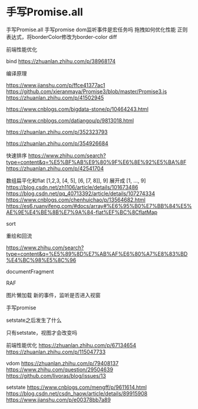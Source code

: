 # 手写Promise.all

手写Promise.all
手写promise
dom监听事件是宏任务吗
拖拽如何优化性能
正则表达式，将borderColor修改为border-color
diff

前端性能优化

bind
https://zhuanlan.zhihu.com/p/38968174

编译原理

https://www.jianshu.com/p/ffce41377ac1
https://github.com/xieranmaya/Promise3/blob/master/Promise3.js
https://zhuanlan.zhihu.com/p/41502945

https://www.cnblogs.com/bigdata-stone/p/10464243.html

https://www.cnblogs.com/datiangou/p/9813018.html

https://zhuanlan.zhihu.com/p/352323793

https://zhuanlan.zhihu.com/p/354926684

快速排序
https://www.zhihu.com/search?type=content&q=%E5%BF%AB%E9%80%9F%E6%8E%92%E5%BA%8F
https://zhuanlan.zhihu.com/p/42541704

数组扁平化和flat
[1,2,3, [4, 5], [6, [7, 8]], 9] 展开成 [1, ..., 9]
https://blog.csdn.net/zh1106/article/details/101673486
https://blog.csdn.net/qq_40713392/article/details/107274334
https://www.cnblogs.com/chenhuichao/p/13564682.html
https://es6.ruanyifeng.com/#docs/array#%E6%95%B0%E7%BB%84%E5%AE%9E%E4%BE%8B%E7%9A%84-flat%EF%BC%8CflatMap

sort

重绘和回流

https://www.zhihu.com/search?type=content&q=%E5%89%8D%E7%AB%AF%E6%80%A7%E8%83%BD%E4%BC%98%E5%8C%96

documentFragment

RAF

图片懒加载 新的事件，监听是否进入视窗

手写promise

setstate之后发生了什么

只有setstate，视图才会改变吗

前端性能优化
https://zhuanlan.zhihu.com/p/67134654
https://zhuanlan.zhihu.com/p/115047733

vdom
https://zhuanlan.zhihu.com/p/79408137
https://www.zhihu.com/question/29504639
https://github.com/livoras/blog/issues/13

setstate
https://www.cnblogs.com/mengff/p/9611614.html
https://blog.csdn.net/csdn_haow/article/details/89915908
https://www.jianshu.com/p/e00378bb7a89

